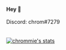 **Hey 👋**<br><br>
Discord: chrom#7279<br><br><br>
<a href="https://github.com/3060ti">
  <img align="center" src="https://github-readme-stats.vercel.app/api?username=chrommie&show_icons=true&include_all_commits=true&show_icons=true&title_color=fff&icon_color=79ff97&text_color=9f9f9f&bg_color=151515" alt="chrommie's stats" />
</a>
